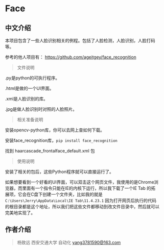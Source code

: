 # Face

## 中文介绍

本项目包含了一些人脸识别相关的例程。包括了人脸检测，人脸识别，人脸打码等。

参考的他人项目有：
https://github.com/ageitgey/face_recognition

>文件说明

.py是python的可执行程序。

.html是做的一个UI界面。

.xml是人脸识别的库。

.jpg是做人脸识别时对照的人脸照片。


>相关准备说明

安装opencv-python库，你可以去网上查如何下载。

安装face_recognition库，```pip install face_recognition```

找到 haarcascade_frontalface_default.xml 包

>使用说明

安装了相关的包后，这些Python程序就可以直接运行了。

如果想要看到一个好看的UI界面，可以双击这个网页文件，我使用的是Chrome浏览器，而里面有一个指令只能在IE的内核下运行，所以我下载了一个IE Tab 的拓展项，它会在C盘下创建一个文件夹，比如我的就是 ```C:\Users\Jerry\AppData\Local\IE Tab\11.4.23.1``` 因为打开网页后执行的代码的根目录都是这个地址，所以我们把这些文件都移动到改文件目录中，然后就可以完美地实现了。




## 作者介绍
>杨致远 西安交通大学 自动化 yang3781590@163.com

